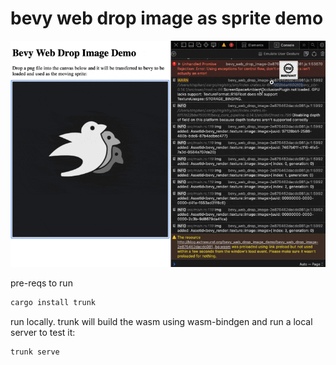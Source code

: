 # bevy web drop image as sprite demo

![demo](./demo.gif)

pre-reqs to run
```sh
cargo install trunk
```

run locally. trunk will build the wasm using wasm-bindgen and run a local server to test it:
```sh
trunk serve
```